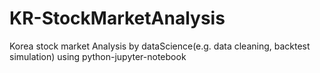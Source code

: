 # KR-StockMarketAnalysis

Korea stock market Analysis by dataScience(e.g. data cleaning, backtest simulation) using python-jupyter-notebook
